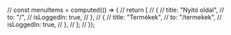 <template>
  <body colore-scheme="isDark ? 'dark' : 'light' ">
    <nav class="navbar navbar-expand-lg navbar-light bg-light">
      <div class="container">
        <button class="navbar-toggler" type="button" data-bs-toggle="collapse" data-bs-target="#navbarNavDropdown"
          aria-controls="navbarNavDropdown" aria-expanded="false" aria-label="Toggle navigation">
          <span class="navbar-toggler-icon"></span>
        </button>
        <div class="collapse navbar-collapse" id="navbarNavDropdown">
          <div class="navbar-nav col-md-6">
            <ul class="navbar-nav me-auto mb-2 mb-lg-0">
              <div v-for="menu in menuItems">
                <li class="nav-item" v-if="menu.isLoggedIn">
                  <router-link class="nav-link" :to="menu.to">{{
                    menu.title
                  }}</router-link>
                </li>
              </div>
            </ul>
          </div>
        </div>
        <div class="navbar-nav col-md-6">
          <ul class="navbar-nav ms-auto mb-2 mb-lg-0">
            <li class="nav-item" v-if="!status.loggedIn">
              <div class="dropdown">
                <a id="navbarDropdown" role="button" data-bs-toggle="dropdown" aria-expanded="false"><ion-icon
                    class="icon" name="person-outline"></ion-icon></a>
                <ul class="dropdown-menu" aria-labelledby="navbarDropdown">
                  <li>
                    <router-link class="dropdown-item" to="/bejelentkezes">Bejelentkezés</router-link>
                  </li>
                  <li>
                    <router-link class="dropdown-item" to="/regisztracio">Regisztráció</router-link>
                  </li>
                </ul>
                <router-link class="router-link" to="/cart"><ion-icon class="icon" name="cart-outline"></ion-icon>({{
                  data.countCartItems }})</router-link>
              </div>
            </li>
            
            
            <div v-if="status.loggedIn">
              <li class="nav-item" v-if="status.loggedIn">
                <a class="nav-link" href="#" @click="onLogout">Kijelentkezés</a>
              </li>
            </div>
          </ul>
        </div>
      </div>
    </nav>
  </body>
</template>


// const menuItems = computed(() => {
//   return [
//     {
//       title: "Nyitó oldal",
//       to: "/",
//       isLoggedIn: true,
//     },
//     {
//       title: "Termékek",
//       to: "/termekek",
//       isLoggedIn: true,
//     },
//   ];
// });



<!-- <div class="card" v-else>
          <div class="card-body">
              <table class="table table-responsive">
                <thead>
                  <tr>
                    <th>Image</th>
                    <th>Termék</th>
                    <th>Mennyiség</th>
                    <th>Ár</th>
                    <th>Összesen</th>
                    <th></th>
                  </tr>
                </thead>
                <tbody>
                  <tr v-for="item in data.cartItems" :key="item.ProductNumber">
                    <td>
                      <img :src="item.Image" class="fluid rounded" width="60" height="60" :alt="item.ProductName" />
                    </td>
                    <td>
                      {{ item.ProductName }}
                    </td>
                    <td>
                      <i @click="data.incrementQ(item)" class="bi bi-caret-up"></i>
                      <span class="mx-2">
                        {{ item.quantity }}
                      </span>
                      <i @click="data.decrementQ(item)" class="bi bi-caret-down"></i>
                    </td>
                    <td>{{ item.RetailPrice }} Ft</td>
                    <td>{{ item.RetailPrice * item.quantity }} Ft</td>
                    <td>
                      <i @click="data.removeFromCart(item)" class="bi bi-cart-x text-danger torles"></i>
                    </td>
                  </tr>
                  <tr>
                    <th colSpan="3" class="text-center">Fizetendő</th>
                    <td colSpan="3" class="text-center">
                      <span class="badge bg-danger rounded-pill">
                        {{
                          data.cartItems.reduce(
                            (acc, item) =>
                              (acc += item.RetailPrice * item.quantity),
                            0
                          )
                        }}
                        Ft
                      </span>
                    </td>
                  </tr>
                </tbody>
              </table>
          </div>
        </div> -->